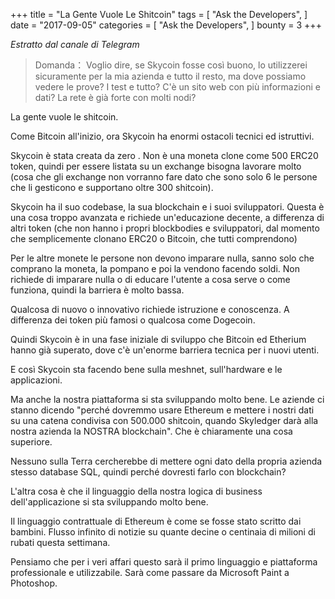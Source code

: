 +++
title = "La Gente Vuole Le Shitcoin"
tags = [
    "Ask the Developers",
]
date = "2017-09-05"
categories = [
    "Ask the Developers",
]
bounty = 3
+++

*Estratto dal canale di Telegram*

>Domanda：
Voglio dire, se Skycoin fosse così buono, lo utilizzerei sicuramente per la mia azienda
e tutto il resto, ma dove possiamo vedere le prove? I test e tutto? C'è un sito web
con più informazioni e dati? La rete è già forte con molti nodi?

La gente vuole le shitcoin.

Come Bitcoin all'inizio, ora Skycoin ha enormi ostacoli tecnici ed istruttivi.

Skycoin è stata creata da zero . Non è una moneta clone come 500 ERC20 token,
quindi per essere listata su un exchange bisogna lavorare molto (cosa che gli
exchange non vorranno fare dato che sono solo 6 le persone che li gesticono 
e supportano oltre 300 shitcoin).

Skycoin ha il suo codebase, la sua blockchain e i suoi sviluppatori.
Questa è una cosa troppo avanzata e richiede un'educazione decente, a differenza 
di altri token (che non hanno i propri blockbodies e sviluppatori, dal momento 
che semplicemente clonano ERC20 o Bitcoin, che tutti comprendono)

Per le altre monete le persone non devono imparare nulla, sanno solo che comprano 
la moneta, la pompano e poi la vendono facendo soldi. Non richiede di imparare 
nulla o di educare l'utente a cosa serve o come funziona, quindi la barriera è 
molto bassa.

Qualcosa di nuovo o innovativo richiede istruzione e conoscenza. A differenza 
dei token più famosi o qualcosa come Dogecoin.

Quindi Skycoin è in una fase iniziale di sviluppo che Bitcoin ed Etherium 
hanno già superato, dove c'è un'enorme barriera tecnica per i nuovi utenti.

E così Skycoin sta facendo bene sulla meshnet, sull'hardware e le applicazioni.

Ma anche la nostra piattaforma si sta sviluppando molto bene. Le aziende ci 
stanno dicendo "perché dovremmo usare Ethereum e mettere i nostri dati su una 
catena condivisa con 500.000 shitcoin, quando Skyledger darà alla nostra azienda
la NOSTRA blockchain". Che è chiaramente una cosa superiore.

Nessuno sulla Terra cercherebbe di mettere ogni dato della propria azienda stesso 
database SQL, quindi perché dovresti farlo con blockchain?

L'altra cosa è che il linguaggio della nostra logica di business dell'applicazione 
si sta sviluppando molto bene.

Il linguaggio contrattuale di Ethereum è come se fosse stato scritto dai bambini. 
Flusso infinito di notizie su quante decine o centinaia di milioni di rubati 
questa settimana.

Pensiamo che per i veri affari questo sarà il primo linguaggio e piattaforma 
professionale e utilizzabile. Sarà come passare da Microsoft Paint a Photoshop.
